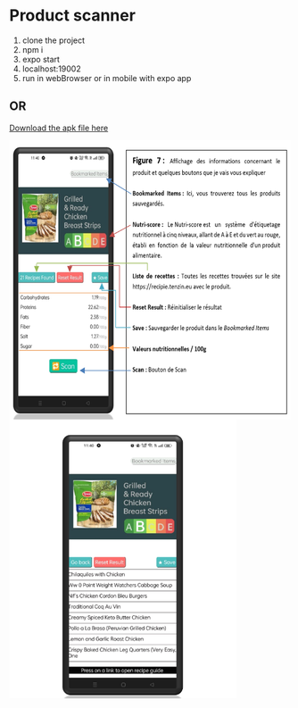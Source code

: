 # Product scanner

1. clone the project
2. npm i
3. expo start
4. localhost:19002
5. run in webBrowser or in mobile with expo app

## OR

[Download the apk file here](https://drive.google.com/file/d/1dxSM179CCZJzF4Xiow8Nwo9u_g8wexwV/view?usp=sharing)

<img align="left"  height="500" src="https://github.com/tenzind12/Foodproduct_scanner/blob/master/assets/screenshots/app.png">
<img align="center"  height="500" src="https://github.com/tenzind12/Foodproduct_scanner/blob/master/assets/screenshots/app2.png">

